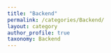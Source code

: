 ```yaml
---
title: "Backend"
permalink: /categories/Backend/
layout: category
author_profile: true
taxonomy: Backend
---
```



